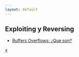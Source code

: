 ```yaml
---
layout: default
---
```


## Exploiting y Reversing

* [Buffers Overflows: ¿Que son?](./content/Exploiting/post1.html)

[«](./)
